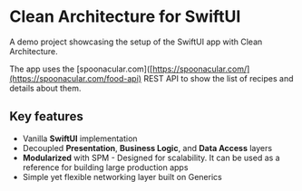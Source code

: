 # Clean Architecture for SwiftUI

A demo project showcasing the setup of the SwiftUI app with Clean Architecture.

The app uses the [spoonacular.com]([https://spoonacular.com/](https://spoonacular.com/food-api) REST API to show the list of recipes and details about them.

## Key features
* Vanilla **SwiftUI** implementation
* Decoupled **Presentation**, **Business Logic**, and **Data Access** layers
* **Modularized** with SPM - Designed for scalability. It can be used as a reference for building large production apps
* Simple yet flexible networking layer built on Generics
